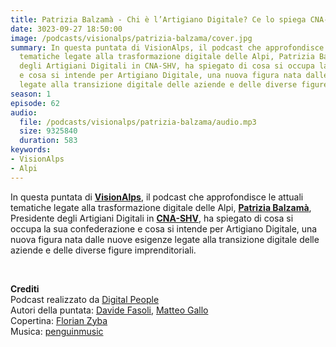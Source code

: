 ```yaml
---
title: Patrizia Balzamà - Chi è l’Artigiano Digitale? Ce lo spiega CNA-SHV @Bolzano
date: 3023-09-27 18:50:00
image: /podcasts/visionalps/patrizia-balzama/cover.jpg
summary: In questa puntata di VisionAlps, il podcast che approfondisce le attuali
  tematiche legate alla trasformazione digitale delle Alpi, Patrizia Balzamà, Presidente
  degli Artigiani Digitali in CNA-SHV, ha spiegato di cosa si occupa la sua confederazione
  e cosa si intende per Artigiano Digitale, una nuova figura nata dalle nuove esigenze
  legate alla transizione digitale delle aziende e delle diverse figure imprenditoriali.
season: 1
episode: 62
audio:
  file: /podcasts/visionalps/patrizia-balzama/audio.mp3
  size: 9325840
  duration: 583
keywords:
- VisionAlps
- Alpi
---
```


In questa puntata di **[VisionAlps](https://www.visionalps.com/)**, il podcast che approfondisce le attuali tematiche legate alla trasformazione digitale delle Alpi, **[Patrizia Balzamà](https://www.linkedin.com/in/patrizia-balzama/)**, Presidente degli Artigiani Digitali in **[CNA-SHV](https://www.cna.it/)**, ha spiegato di cosa si occupa la sua confederazione e cosa si intende per Artigiano Digitale, una nuova figura nata dalle nuove esigenze legate alla transizione digitale delle aziende e delle diverse figure imprenditoriali.

<br>

**Crediti**<br>
Podcast realizzato da [Digital People](https://w3id.org/digitalpeople)<br>
Autori della puntata: [Davide Fasoli](https://www.linkedin.com/in/davide-fasoli-2b3246179/), [Matteo Gallo](https://www.linkedin.com/in/matteo-gallo-4a5ab31a8/)<br>
Copertina: [Florian Zyba](https://www.linkedin.com/in/florian-zyba/)<br>
Musica: [penguinmusic](https://pixabay.com/users/penguinmusic-24940186/)